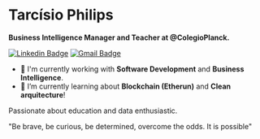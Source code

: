 # Tarcísio Philips

**Business Intelligence Manager and Teacher at @ColegioPlanck.**

[![Linkedin Badge](https://img.shields.io/badge/-Linkedin-blue?style=flat-square&logo=Linkedin&logoColor=white&link=https://www.linkedin.com/in/tarcisiophilips/)](https://www.linkedin.com/in/tarcisiophilips/)
[![Gmail Badge](https://img.shields.io/badge/-Gmail-c14438?style=flat-square&logo=Gmail&logoColor=white&link=mailto:tarcisio.rodrigues@professor.colegioplanck.com.br)](mailto:tarcisio.rodrigues@professor.colegioplanck.com.br)

- 🔭 I'm currently working with **Software Development** and **Business Intelligence**.
- 🌱 I’m currently learning about **Blockchain (Etherun)** and **Clean arquitecture**!

Passionate about education and data enthusiastic.  

"Be brave, be curious, be determined, overcome the odds. It is possible"

<!--
**Taaaaaar/Taaaaaar** is a ✨ _special_ ✨ repository because its `README.md` (this file) appears on your GitHub profile.

Here are some ideas to get you started:

- 🔭 I’m currently working on ...
- 🌱 I’m currently learning ...
- 👯 I’m looking to collaborate on ...
- 🤔 I’m looking for help with ...
- 💬 Ask me about ...
- 📫 How to reach me: ...
- 😄 Pronouns: ...
- ⚡ Fun fact: ...
-->

